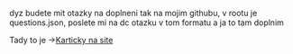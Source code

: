 dyz budete mit otazky na doplneni tak na mojim githubu, v rootu je questions.json, poslete mi na dc otazku v tom formatu a ja to tam doplnim

Tady to je ->[Karticky na site](https://karticky-na-site.vercel.app/)
